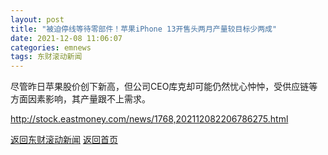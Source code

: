 ```yaml
---
layout: post
title: "被迫停线等待零部件！苹果iPhone 13开售头两月产量较目标少两成"
date: 2021-12-08 11:06:07
categories: emnews
tags: 东财滚动新闻
---
```


尽管昨日苹果股价创下新高，但公司CEO库克却可能仍然忧心忡忡，受供应链等方面因素影响，其产量跟不上需求。

<http://stock.eastmoney.com/news/1768,202112082206786275.html>

[返回东财滚动新闻](//finews.zning.me/emnews/)
[返回首页](//finews.zning.me/)